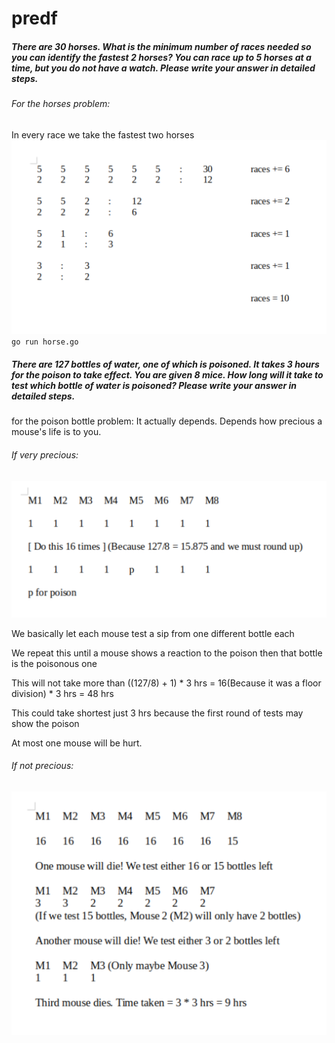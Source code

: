 # predf

##### There are 30 horses. What is the minimum number of races needed so you can identify the fastest 2 horses? You can race up to 5 horses at a time, but you do not have a watch. Please write your answer in detailed steps.

###### For the horses problem:
In every race we take the fastest two horses
![horses illustration](horses.png)
`go run horse.go`

##### There are 127 bottles of water, one of which is poisoned. It takes 3 hours for the poison to take effect. You are given 8 mice. How long will it take to test which bottle of water is poisoned? Please write your answer in detailed steps.

for the poison bottle problem:
It actually depends. Depends how precious a mouse's life is to you.

###### If very precious:
![slow mouse illustration](slow_mouse.png)

We basically let each mouse test a sip from one different bottle each

We repeat this until a mouse shows a reaction to the poison then that bottle is the poisonous one

This will not take more than ((127/8) + 1) * 3 hrs = 16(Because it was a floor division) * 3 hrs = 48 hrs

This could take shortest just 3 hrs because the first round of tests may show the poison

At most one mouse will be hurt.

###### If not precious:
![fast mouse illustration](fast_mouse.png)
